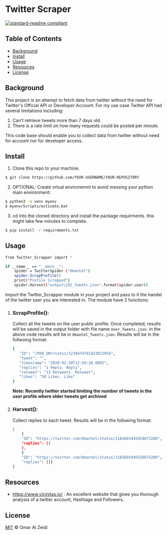 # Twitter Scraper

[![standard-readme compliant](https://img.shields.io/badge/readme%20style-standard-brightgreen.svg?style=flat-square)](https://github.com/RichardLitt/standard-readme)



## Table of Contents

- [Background](#background)
- [Install](#install)
- [Usage](#usage)
- [Resources](#Resources)
- [License](#license)

## Background
This project is an attempt to fetch data from twitter without the need for Twitter's Official API or Developer Account.
For my use case Twitter API had several limitations including:
1. Can't retrieve tweets more than 7 days old.
2. There is a rate limit on how many requests could be posted per minute.

This code base should enable you to collect data from twitter without need for account nor for developer access.

## Install

1. Clone this repo to your machine.

```sh
$ git clone https://github.com/YOUR-USERNAME/YOUR-REPOSITORY
```
2. OPTIONAL: Create vrtual environemnt to avoid messing your python main environment:
```sh
$ python3 -m venv myenv
$ myenv/Scripts/activate.bat
```
3. cd into the cloned directory and install the package requirments. this might take few minutes to complete.
```sh
$ pip install -r requirements.txt 
```



## Usage
```sh
from Twitter_Scrapper import *

if __name__ == "__main__":
    spider = TwitterSpider ("Omantel")
    spider.ScrapProfile()
    print("Profile Scrapped")  
    spider.Harvest("output\{0}_Tweets.json".format(spider.user)) 

```
Import the Twitter_Scrapper module in your project and pass to it the handel of the twitter user you are interested in. The module have 2 functions:
1. ### ScrapProfile():

	 Collect all the tweets on the user public profile. Once completed, results will be saved in the output folder with file name `User_Tweets.json`. in the above code results will be in `Omantel_Tweets.json`. Results will be in the follwoing format:

	 ```sh 
	 {
        "ID": "/PDO_OM/status/1230474791423021056",
        "tweet": "",
        "timestamp": "2020-02-20T12:50:26.000Z",
        "replies": "1 Reply. Reply",
        "retweet": "13 Retweets. Retweet",
        "likes": "58 Likes. Like"
    } 
	```

	 **Note: Recently twitter started limiting the number of tweets in the user profile where older tweets get archived**

2. ### Harvest(): 

	Collect replies to each tweet. Results will be in the following format:

	```sh
	[
		{
        "ID": "https://twitter.com/Omantel/status/1183683445928673280",
        "replies": []
		},
		{
        "ID": "https://twitter.com/Omantel/status/1183683445928673280",
        "replies": []}
	]
	```

##  Resources
- https://www.vicinitas.io/ :
    An excellent website that gives you thorough analysis of a twitter account, Hashtage and Followers.
## License

[MIT](LICENSE) © Omar Al Zeidi